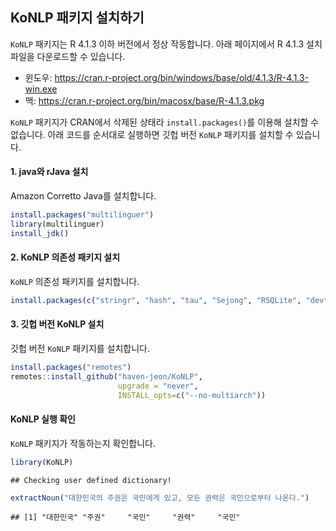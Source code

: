 
## KoNLP 패키지 설치하기

`KoNLP` 패키지는 R 4.1.3 이하 버전에서 정상 작동합니다. 아래 페이지에서
R 4.1.3 설치 파일을 다운로드할 수 있습니다.

-   윈도우:
    <https://cran.r-project.org/bin/windows/base/old/4.1.3/R-4.1.3-win.exe>
-   맥: <https://cran.r-project.org/bin/macosx/base/R-4.1.3.pkg>

`KoNLP` 패키지가 CRAN에서 삭제된 상태라 `install.packages()`를 이용해
설치할 수 없습니다. 아래 코드를 순서대로 실행하면 깃헙 버전 `KoNLP`
패키지를 설치할 수 있습니다.

#### 1. java와 rJava 설치

Amazon Corretto Java를 설치합니다.

``` r
install.packages("multilinguer")
library(multilinguer)
install_jdk()
```

#### 2. KoNLP 의존성 패키지 설치

`KoNLP` 의존성 패키지를 설치합니다.

``` r
install.packages(c("stringr", "hash", "tau", "Sejong", "RSQLite", "devtools"), type = "binary")
```

#### 3. 깃헙 버전 KoNLP 설치

깃헙 버전 `KoNLP` 패키지를 설치합니다.

``` r
install.packages("remotes")
remotes::install_github("haven-jeon/KoNLP", 
                        upgrade = "never",
                        INSTALL_opts=c("--no-multiarch"))
```

#### KoNLP 실행 확인

`KoNLP` 패키지가 작동하는지 확인합니다.

``` r
library(KoNLP)
```

    ## Checking user defined dictionary!

``` r
extractNoun("대한민국의 주권은 국민에게 있고, 모든 권력은 국민으로부터 나온다.")
```

    ## [1] "대한민국" "주권"     "국민"     "권력"     "국민"
